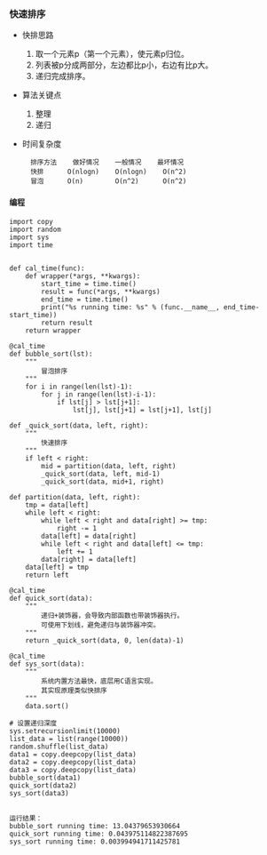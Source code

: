 ### 快速排序 ###
- 快排思路
	1. 取一个元素p（第一个元素），使元素p归位。
	2. 列表被p分成两部分，左边都比p小，右边有比p大。
	3. 递归完成排序。

- 算法关键点
	1. 整理
	2. 递归

- 时间复杂度

		排序方法	做好情况	一般情况	最坏情况
		快排		O(nlogn)	O(nlogn)	O(n^2)
		冒泡		O(n)		O(n^2)		O(n^2)

#### 编程 ####
	import copy
	import random
	import sys
	import time
	
	
	def cal_time(func):
		def wrapper(*args, **kwargs):
			start_time = time.time()
			result = func(*args, **kwargs)
			end_time = time.time()
			print("%s running time: %s" % (func.__name__, end_time-start_time))
			return result
		return wrapper
	
	@cal_time
	def bubble_sort(lst):
		"""
			冒泡排序
		"""
		for i in range(len(lst)-1):
			for j in range(len(lst)-i-1):
				if lst[j] > lst[j+1]:
					lst[j], lst[j+1] = lst[j+1], lst[j]
		
	def _quick_sort(data, left, right):
		"""
			快速排序
		"""
		if left < right:
			mid = partition(data, left, right)
			_quick_sort(data, left, mid-1)
			_quick_sort(data, mid+1, right)
	
	def partition(data, left, right):
		tmp = data[left]
		while left < right:
			while left < right and data[right] >= tmp:
				right -= 1
			data[left] = data[right]
			while left < right and data[left] <= tmp:
				left += 1
			data[right] = data[left]
		data[left] = tmp
		return left
	
	@cal_time
	def quick_sort(data):
		"""
			递归+装饰器，会导致内部函数也带装饰器执行。
			可使用下划线，避免递归与装饰器冲突。
		"""
		return _quick_sort(data, 0, len(data)-1)
	
	@cal_time
	def sys_sort(data):
		"""
			系统内置方法最快，底层用C语言实现。
			其实现原理类似快排序
		"""
		data.sort()
	
	# 设置递归深度
	sys.setrecursionlimit(10000)
	list_data = list(range(10000))
	random.shuffle(list_data)
	data1 = copy.deepcopy(list_data)
	data2 = copy.deepcopy(list_data)
	data3 = copy.deepcopy(list_data)
	bubble_sort(data1)
	quick_sort(data2)
	sys_sort(data3)


	运行结果：
	bubble_sort running time: 13.04379653930664
	quick_sort running time: 0.043975114822387695
	sys_sort running time: 0.003994941711425781